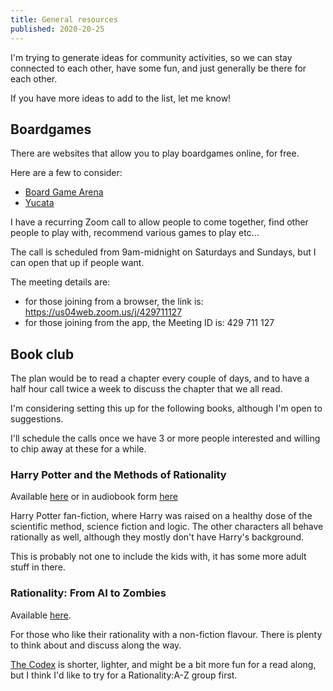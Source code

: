 ```yaml
---
title: General resources
published: 2020-20-25
---
```


I'm trying to generate ideas for community activities, so we can stay connected to each other, have some fun, and just generally be there for each other.

If you have more ideas to add to the list, let me know!

## Boardgames

There are websites that allow you to play boardgames online, for free.

Here are a few to consider:

- [Board Game Arena](https://en.boardgamearena.com/join) 
- [Yucata](https://www.yucata.de/en/)

I have a recurring Zoom call to allow people to come together, find other people to play with, recommend various games to play etc...

The call is scheduled from 9am-midnight on Saturdays and Sundays, but I can open that up if people want.

The meeting details are:

- for those joining from a browser, the link is: https://us04web.zoom.us/j/429711127
- for those joining from the app, the Meeting ID is: 429 711 127

## Book club

The plan would be to read a chapter every couple of days, and to have a half hour call twice a week to discuss the chapter that we all read.

I'm considering setting this up for the following books, although I'm open to suggestions.

I'll schedule the calls once we have 3 or more people interested and willing to chip away at these for a while.

### Harry Potter and the Methods of Rationality

Available [here](http://www.hpmor.com/) or in audiobook form [here](http://www.hpmorpodcast.com/?page_id=56)

Harry Potter fan-fiction, where Harry was raised on a healthy dose of the scientific method, science fiction and logic.
The other characters all behave rationally as well, although they mostly don't have Harry's background.

This is probably not one to include the kids with, it has some more adult stuff in there.

### Rationality: From AI to Zombies

Available [here](https://www.lesswrong.com/rationality).

For those who like their rationality with a non-fiction flavour.  There is plenty to think about and discuss along the way.

[The Codex](https://www.lesswrong.com/codex) is shorter, lighter, and might be a bit more fun for a read along, but I think I'd like to try for a Rationality:A-Z group first.
